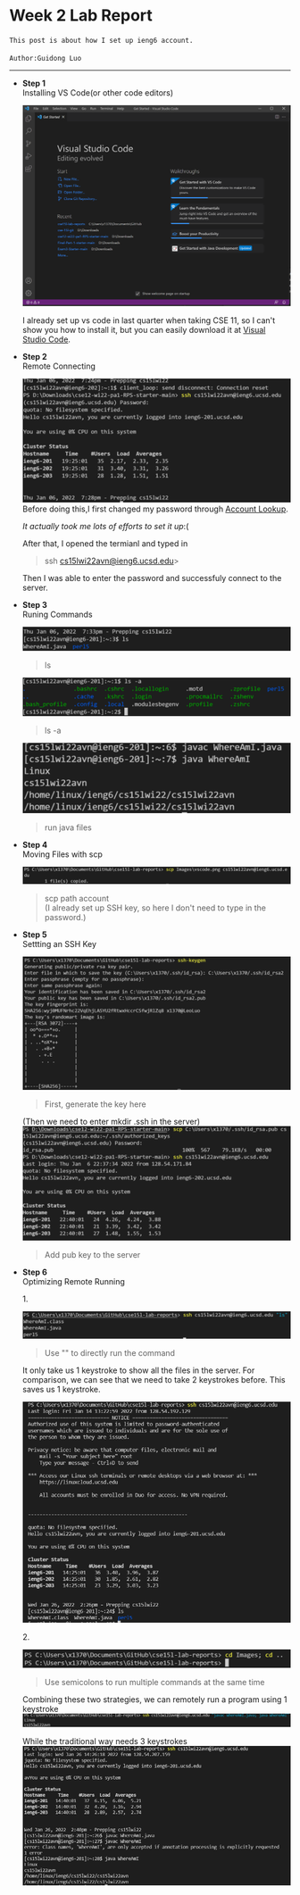 # Week 2 Lab Report 

    This post is about how I set up ieng6 account. 

    Author:Guidong Luo

---
* **Step 1**\
Installing VS Code(or other code editors)

    ![Image](Images\vscode.png)

     I already set up vs code in last quarter when taking CSE 11, so I can't show you how to install it, but you can easily download it at [Visual Studio Code](https://code.visualstudio.com/).
* **Step 2**\
Remote Connecting

    ![Image](Images\connect.png)
Before doing this,I first changed my password through [Account Lookup](https://sdacs.ucsd.edu/~icc/index.php).

    *It actually took me lots of efforts to set it up*:(
    
    After that, I opened the termianl and typed in
    >ssh cs15lwi22avn@ieng6.ucsd.edu> 

    Then I was able to enter the password and successfuly connect to the server.
* **Step 3**\
Runing Commands


     ![Image](Images\c2.png)
     >ls

    ![Image](Images\command.png)
    >ls -a

     ![Image](Images\c3.png)
     >run java files

* **Step 4**\
Moving Files with scp


    ![Image](Images\copy.png)
    >scp path account\
    (I already set up SSH key, so here I don't need to type in the password.)

* **Step 5**\
Settting an SSH Key


    ![Image](Images\key.png)
    > First, generate the key here

    (Then we need to enter mkdir .ssh in the server)
    ![Image](Images\key2.png)
    > Add pub key to the server
* **Step 6**\
Optimizing Remote Running

    1\.

   ![Image](Images\o1.png)
   >Use "" to directly run the command 

   It only take us 1 keystroke to show all the files in the server. For comparison, we can see that we need to take 2 keystrokes before. This saves us 1 keystroke.

    ![Image](Images\com1.png)

    2\.

   ![Image](Images\o2.png)
   > Use semicolons to run multiple commands at the same time


   Combining these two strategies, we can remotely run a program using 1 keystroke
   ![Image](Images\com2.png)

   While the traditional way needs 3 keystrokes
   ![Image](Images\com3.png)






   


    









